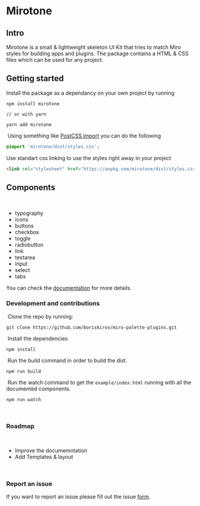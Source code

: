 # Mirotone

## Intro​

Mirotone is a small & lightweight skeleton UI Kit that tries to match Miro styles for building apps and plugins. The package contains a HTML & CSS files which can be used for any project.
​
## Getting started

Install the package as a dependancy on your own project by running
​
```
npm install mirotone
​
// or with yarn
​
yarn add mirotone
```
​
Using something like [PostCSS import](https://github.com/postcss/postcss-import) you can do the following
​
```css
@import 'mirotone/dist/styles.css';
```

Use standart css linking to use the styles right away in your project
```HTML
<link rel="stylesheet" href="https://unpkg.com/mirotone/dist/styles.css" />
```

## Components
​
- typography
- icons
- buttons
- checkbox
- toggle
- radiobutton
- link
- textarea
- input
- select
- tabs

You can check the [documentation](https://mirotone.netlify.app/) for more details.
​
### Development and contributions
​
Clone the repo by running:
​
```
git clone https://github.com/boriskirov/miro-palette-plugins.git
```
​
Install the dependencies
​
```
npm install
```
​
Run the build command in order to build the dist.
​
```
npm run build
```
​
Run the watch command to get the `example/index.html` running with all the documented components.
​
```
npm run watch
```
​
### Roadmap
​
- Improve the documemntation 
- Add Templates & layout

​
### Report an issue

If you want to report an issue please fill out the issue [form](https://github.com/boriskirov/mirotone/issues/new).